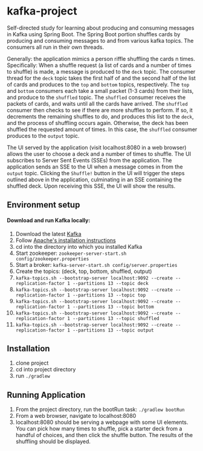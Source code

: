 # kafka-project
Self-directed study for learning about producing and consuming messages in Kafka
using Spring Boot.  The Spring Boot portion shuffles cards by producing and consuming
messages to and from various kafka topics.  The consumers all run in their own threads.

Generally: the application mimics a person riffle shuffling the cards n times.  
Specifically: When a shuffle request (a list of cards and a number of times to shuffle)
is made, a message is produced to the `deck` topic.  The consumer thread for the `deck`
topic takes the first half of and the second half of the list of cards and produces to
the `top` and `bottom` topics, respectively.  The `top` and `bottom` consumers each
take a small packet (1-3 cards) from their lists, and produce to the `shuffled` topic.
The `shuffled` consumer receives the packets of cards, and waits until all the cards have
arrived.  The `shuffled` consumer then checks to see if there are more shuffles to perform.
If so, it decrements the remaining shuffles to do, and produces this list to the `deck`,
and the process of shuffling occurs again.  Otherwise, the deck has been shuffled the
requested amount of times.  In this case, the `shuffled` consumer produces to the `output`
topic.

The UI served by the application (visit localhost:8080 in a web browser) allows the user
to choose a deck and a number of times to shuffle.  The UI subscribes to Server Sent Events
(SSEs) from the application.  The application sends an SSE to the UI when a message comes
in from the `output` topic.  Clicking the `Shuffle!` button in the UI will trigger the
steps outlined above in the application, culminating in an SSE containing the shuffled deck.
Upon receiving this SSE, the UI will show the results.

## Environment setup
#### Download and run Kafka locally:
1. Download the latest [Kafka](https://kafka.apache.org/downloads)
1. Follow [Apache's installation instructions](https://kafka.apache.org/quickstart)
1. cd into the directory into which you installed Kafka
1. Start zookeeper: `zookeeper-server-start.sh config/zookeeper.properties`
1. Start a broker: `kafka-server-start.sh config/server.properties`
1. Create the topics: (deck, top, bottom, shuffled, output)
  1. `kafka-topics.sh --bootstrap-server localhost:9092 --create --replication-factor 1 --partitions 13 --topic deck`
  1. `kafka-topics.sh --bootstrap-server localhost:9092 --create --replication-factor 1 --partitions 13 --topic top`
  1. `kafka-topics.sh --bootstrap-server localhost:9092 --create --replication-factor 1 --partitions 13 --topic bottom`
  1. `kafka-topics.sh --bootstrap-server localhost:9092 --create --replication-factor 1 --partitions 13 --topic shuffled`
  1. `kafka-topics.sh --bootstrap-server localhost:9092 --create --replication-factor 1 --partitions 13 --topic output`

## Installation
1. clone project
1. cd into project directory
1. run `./gradlew`

## Running Application
1. From the project directory, run the bootRun task: `./gradlew bootRun`
1. From a web browser, navigate to localhost:8080
1. localhost:8080 should be serving a webpage with some UI elements.
You can pick how many times to shuffle, pick a starter deck from a handful of choices,
and then click the shuffle button.  The results of the shuffling should be displayed.
